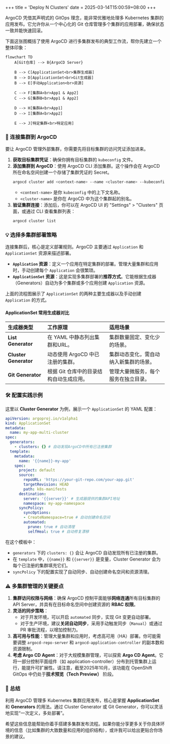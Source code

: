 +++
title = 'Deploy N Clusters'
date = 2025-03-14T15:00:59+08:00
+++

ArgoCD 凭借其声明式的 GitOps 理念，能非常优雅地处理多 Kubernetes 集群的应用发布。它允许你从一个中心化的 Git 仓库管理多个集群的应用部署，确保状态一致并能快速回滚。

下面这张图概括了使用 ArgoCD 进行多集群发布的典型工作流，帮你先建立一个整体印象：

```mermaid
flowchart TD
    A[Git仓库] --> B{ArgoCD Server}
    
    B --> C[ApplicationSet<br>集群生成器]
    B --> D[ApplicationSet<br>Git生成器]
    B --> E[手动Application<br>资源]
    
    C --> F[集群A<br>App1 & App2]
    C --> G[集群B<br>App1 & App2]
    
    D --> H[集群A<br>App1]
    D --> I[集群A<br>App2]
    
    E --> J[特定集群<br>特定应用]
```

### 🔗 连接集群到 ArgoCD

要让 ArgoCD 管理外部集群，你需要先将目标集群的访问凭证添加进来。

1.  **获取目标集群凭证**：确保你拥有目标集群的 `kubeconfig` 文件。
2.  **添加集群到 ArgoCD**：使用 ArgoCD CLI 添加集群。这个操作会在 ArgoCD 所在命名空间创建一个存储了集群凭证的 Secret。
    ```bash
    argocd cluster add <context-name> --name <cluster-name> --kubeconfig ~/.kube/config
    ```
    *   `<context-name>` 是你 `kubeconfig` 中的上下文名称。
    *   `<cluster-name>` 是你在 ArgoCD 中为这个集群起的别名。
3.  **验证集群连接**：添加后，你可以在 ArgoCD UI 的 "Settings" > "Clusters" 页面，或通过 CLI 查看集群列表：
    ```bash
    argocd cluster list
    ```

### 💡 选择多集群部署策略

连接集群后，核心是定义部署规则。ArgoCD 主要通过 `Application` 和 `ApplicationSet` 资源来描述部署。

- **`Application` 资源**：定义一个应用在特定集群的部署。管理大量集群和应用时，手动创建每个 `Application` 会很繁琐。
- **`ApplicationSet` 资源**：这是实现多集群部署的**推荐方式**。它能根据生成器（Generators）自动为多个集群或多个应用创建 `Application` 资源。

上面的流程图展示了 `ApplicationSet` 的两种主要生成器以及手动创建 `Application` 的方式。

#### ApplicationSet 常用生成器对比

| 生成器类型 | 工作原理 | 适用场景 |
| :--- | :--- | :--- |
| **List Generator** | 在 YAML 中静态列出集群和URL。 | 集群数量固定、变化少的场景。 |
| **Cluster Generator** | 动态使用 ArgoCD 中已注册的集群。 | 集群动态变化，需自动纳入新集群的场景。 |
| **Git Generator** | 根据 Git 仓库中的目录结构自动生成应用。 | 管理大量微服务，每个服务在独立目录。 |

### 🛠️ 配置实践示例

这里以 **Cluster Generator** 为例，展示一个 `ApplicationSet` 的 YAML 配置：

```yaml
apiVersion: argoproj.io/v1alpha1
kind: ApplicationSet
metadata:
  name: my-app-multi-cluster
spec:
  generators:
    - clusters: {} # 自动发现ArgoCD中所有已注册集群
  template:
    metadata:
      name: '{{name}}-my-app'
    spec:
      project: default
      source:
        repoURL: 'https://your-git-repo.com/your-app.git'
        targetRevision: HEAD
        path: k8s-manifests
      destination:
        server: '{{server}}' # 生成器提供的集群API地址
        namespace: my-app-namespace
      syncPolicy:
        syncOptions:
        - CreateNamespace=true # 自动创建命名空间
        automated:
          prune: true # 自动清理
          selfHeal: true # 自动修复漂移
```

在这个模板中：
*   `generators` 下的 `clusters: {}` 会让 ArgoCD 自动发现所有已注册的集群。
*   在 `template` 中，`{{name}}` 和 `{{server}}` 是变量，Cluster Generator 会为每个已注册的集群填充它们。
*   `syncPolicy` 下的配置实现了自动同步、自动创建命名空间和资源清理。

### ⚠️ 多集群管理的关键要点

1.  **集群访问权限与网络**：确保 ArgoCD 控制平面能够**网络连通**所有目标集群的 API Server，并具有在目标命名空间中创建资源的 **RBAC 权限**。
2.  **灵活的同步策略**：
    *   对于开发环境，可以开启 `automated` 同步，实现 Git 变更自动部署。
    *   对于生产环境，建议**关闭自动同步**，采用手动触发同步（`Manual`）或通过 PR 审批流程，以增加控制力。
3.  **高可用与性能**：管理大量集群和应用时，考虑高可用（HA）部署。你可能需要调整 `argocd-repo-server` 和 `argocd-application-controller` 的副本数和资源限制。
4.  **考虑 Argo CD Agent**：对于大规模集群管理，可以探索 **Argo CD Agent**。它将一部分控制平面组件（如 application-controller）分布到托管集群上运行，能提升可扩展性。请注意，截至2025年10月，该功能在 OpenShift GitOps 中仍处于**技术预览（Tech Preview）** 阶段。

### 💎 总结

利用 ArgoCD 管理多 Kubernetes 集群应用发布，核心是掌握 **ApplicationSet** 和 **Generators** 的用法。通过 Cluster Generator 或 Git Generator，你可以灵活地实现“一次定义，多处部署”。

希望这些信息能帮助你着手搭建多集群发布流程。如果你能分享更多关于你具体环境的信息（比如集群的大致数量和应用的组织结构），或许我可以给出更贴合你场景的建议。